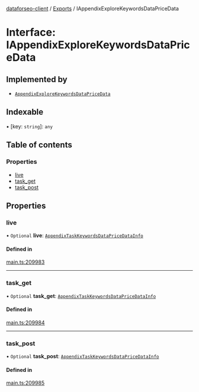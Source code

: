 [dataforseo-client](../README.md) / [Exports](../modules.md) / IAppendixExploreKeywordsDataPriceData

# Interface: IAppendixExploreKeywordsDataPriceData

## Implemented by

- [`AppendixExploreKeywordsDataPriceData`](../classes/AppendixExploreKeywordsDataPriceData.md)

## Indexable

▪ [key: `string`]: `any`

## Table of contents

### Properties

- [live](IAppendixExploreKeywordsDataPriceData.md#live)
- [task\_get](IAppendixExploreKeywordsDataPriceData.md#task_get)
- [task\_post](IAppendixExploreKeywordsDataPriceData.md#task_post)

## Properties

### live

• `Optional` **live**: [`AppendixTaskKeywordsDataPriceDataInfo`](../classes/AppendixTaskKeywordsDataPriceDataInfo.md)

#### Defined in

[main.ts:209983](https://github.com/dataforseo/TypeScriptClient/blob/7ca1aa4/main.ts#L209983)

___

### task\_get

• `Optional` **task\_get**: [`AppendixTaskKeywordsDataPriceDataInfo`](../classes/AppendixTaskKeywordsDataPriceDataInfo.md)

#### Defined in

[main.ts:209984](https://github.com/dataforseo/TypeScriptClient/blob/7ca1aa4/main.ts#L209984)

___

### task\_post

• `Optional` **task\_post**: [`AppendixTaskKeywordsDataPriceDataInfo`](../classes/AppendixTaskKeywordsDataPriceDataInfo.md)

#### Defined in

[main.ts:209985](https://github.com/dataforseo/TypeScriptClient/blob/7ca1aa4/main.ts#L209985)
